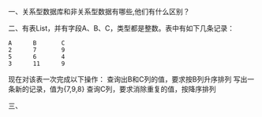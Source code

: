 一、关系型数据库和非关系型数据有哪些,他们有什么区别？

二、有表List，并有字段A、B、C，类型都是整数。表中有如下几条记录：
```
A      B       C
2      7       9
5      6       4
3      11      9
```
现在对该表一次完成以下操作：
查询出B和C列的值，要求按B列升序排列
写出一条新的记录，值为{7,9,8}
查询C列，要求消除重复的值，按降序排列

三、
